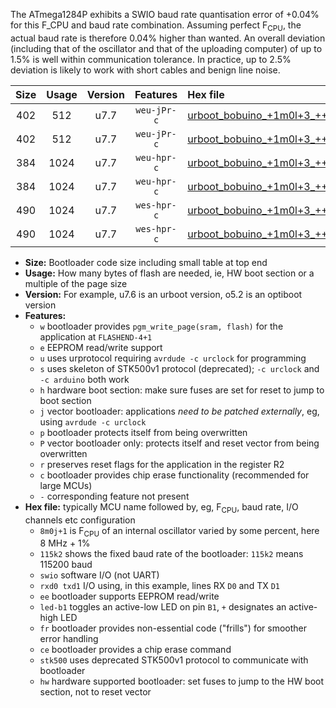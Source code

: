 The ATmega1284P exhibits a SWIO baud rate quantisation error of +0.04% for this F_CPU and baud rate combination. Assuming perfect F<sub>CPU</sub>, the actual baud rate is therefore 0.04% higher than wanted. An overall deviation (including that of the oscillator and that of the uploading computer) of up to 1.5% is well within communication tolerance. In practice, up to 2.5% deviation is likely to work with short cables and benign line noise.

|Size|Usage|Version|Features|Hex file|
|:-:|:-:|:-:|:-:|:--|
|402|512|u7.7|`weu-jPr-c`|[urboot_bobuino_+1m0l+3_+++2k4_swio_rxd0_txd1_ee_led+b7_fr_ce.hex](https://raw.githubusercontent.com/stefanrueger/urboot.hex/main/boards/bobuino/internal_oscillator/fcpu_+1m0l+3/br_+++2k4/urboot_bobuino_+1m0l+3_+++2k4_swio_rxd0_txd1_ee_led+b7_fr_ce.hex)|
|402|512|u7.7|`weu-jPr-c`|[urboot_bobuino_+1m0l+3_+++2k4_swio_rxd2_txd3_ee_led+b7_fr_ce.hex](https://raw.githubusercontent.com/stefanrueger/urboot.hex/main/boards/bobuino/internal_oscillator/fcpu_+1m0l+3/br_+++2k4/urboot_bobuino_+1m0l+3_+++2k4_swio_rxd2_txd3_ee_led+b7_fr_ce.hex)|
|384|1024|u7.7|`weu-hpr-c`|[urboot_bobuino_+1m0l+3_+++2k4_swio_rxd0_txd1_ee_led+b7_fr_ce_hw.hex](https://raw.githubusercontent.com/stefanrueger/urboot.hex/main/boards/bobuino/internal_oscillator/fcpu_+1m0l+3/br_+++2k4/urboot_bobuino_+1m0l+3_+++2k4_swio_rxd0_txd1_ee_led+b7_fr_ce_hw.hex)|
|384|1024|u7.7|`weu-hpr-c`|[urboot_bobuino_+1m0l+3_+++2k4_swio_rxd2_txd3_ee_led+b7_fr_ce_hw.hex](https://raw.githubusercontent.com/stefanrueger/urboot.hex/main/boards/bobuino/internal_oscillator/fcpu_+1m0l+3/br_+++2k4/urboot_bobuino_+1m0l+3_+++2k4_swio_rxd2_txd3_ee_led+b7_fr_ce_hw.hex)|
|490|1024|u7.7|`wes-hpr-c`|[urboot_bobuino_+1m0l+3_+++2k4_swio_rxd0_txd1_ee_led+b7_fr_ce_stk500_hw.hex](https://raw.githubusercontent.com/stefanrueger/urboot.hex/main/boards/bobuino/internal_oscillator/fcpu_+1m0l+3/br_+++2k4/urboot_bobuino_+1m0l+3_+++2k4_swio_rxd0_txd1_ee_led+b7_fr_ce_stk500_hw.hex)|
|490|1024|u7.7|`wes-hpr-c`|[urboot_bobuino_+1m0l+3_+++2k4_swio_rxd2_txd3_ee_led+b7_fr_ce_stk500_hw.hex](https://raw.githubusercontent.com/stefanrueger/urboot.hex/main/boards/bobuino/internal_oscillator/fcpu_+1m0l+3/br_+++2k4/urboot_bobuino_+1m0l+3_+++2k4_swio_rxd2_txd3_ee_led+b7_fr_ce_stk500_hw.hex)|

- **Size:** Bootloader code size including small table at top end
- **Usage:** How many bytes of flash are needed, ie, HW boot section or a multiple of the page size
- **Version:** For example, u7.6 is an urboot version, o5.2 is an optiboot version
- **Features:**
  + `w` bootloader provides `pgm_write_page(sram, flash)` for the application at `FLASHEND-4+1`
  + `e` EEPROM read/write support
  + `u` uses urprotocol requiring `avrdude -c urclock` for programming
  + `s` uses skeleton of STK500v1 protocol (deprecated); `-c urclock` and `-c arduino` both work
  + `h` hardware boot section: make sure fuses are set for reset to jump to boot section
  + `j` vector bootloader: applications *need to be patched externally*, eg, using `avrdude -c urclock`
  + `p` bootloader protects itself from being overwritten
  + `P` vector bootloader only: protects itself and reset vector from being overwritten
  + `r` preserves reset flags for the application in the register R2
  + `c` bootloader provides chip erase functionality (recommended for large MCUs)
  + `-` corresponding feature not present
- **Hex file:** typically MCU name followed by, eg, F<sub>CPU</sub>, baud rate, I/O channels etc configuration
  + `8m0j+1` is F<sub>CPU</sub> of an internal oscillator varied by some percent, here 8 MHz + 1%
  + `115k2` shows the fixed baud rate of the bootloader: `115k2` means 115200 baud
  + `swio` software I/O (not UART)
  + `rxd0 txd1` I/O using, in this example, lines RX `D0` and TX `D1`
  + `ee` bootloader supports EEPROM read/write
  + `led-b1` toggles an active-low LED on pin `B1`, `+` designates an active-high LED
  + `fr` bootloader provides non-essential code ("frills") for smoother error handling
  + `ce` bootloader provides a chip erase command
  + `stk500` uses deprecated STK500v1 protocol to communicate with bootloader
  + `hw` hardware supported bootloader: set fuses to jump to the HW boot section, not to reset vector
